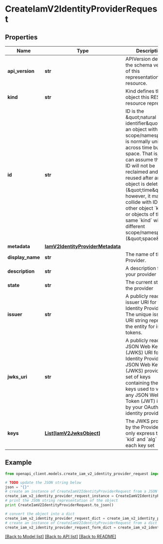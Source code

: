 # CreateIamV2IdentityProviderRequest


## Properties
Name | Type | Description | Notes
------------ | ------------- | ------------- | -------------
**api_version** | **str** | APIVersion defines the schema version of this representation of a resource. | [optional] [readonly] 
**kind** | **str** | Kind defines the object this REST resource represents. | [optional] [readonly] 
**id** | **str** | ID is the \&quot;natural identifier\&quot; for an object within its scope/namespace; it is normally unique across time but not space. That is, you can assume that the ID will not be reclaimed and reused after an object is deleted (\&quot;time\&quot;); however, it may collide with IDs for other object &#x60;kinds&#x60; or objects of the same &#x60;kind&#x60; within a different scope/namespace (\&quot;space\&quot;). | [optional] [readonly] 
**metadata** | [**IamV2IdentityProviderMetadata**](IamV2IdentityProviderMetadata.md) |  | [optional] 
**display_name** | **str** | The name of the Provider. | 
**description** | **str** | A description for your provider | 
**state** | **str** | The current state of the provider | [optional] [readonly] 
**issuer** | **str** | A publicly reachable issuer URI for the Identity Provider. The unique issuer URI string represents the entity for issuing tokens. | 
**jwks_uri** | **str** | A publicly reachable JSON Web Key Set (JWKS) URI for the Identity Provider. A JSON Web Key Set (JWKS) provides a set of keys containing the public keys used to verify any JSON Web Token (JWT) issued by your OAuth 2.0 identity provider. | 
**keys** | [**List[IamV2JwksObject]**](IamV2JwksObject.md) | The JWKS provided by the Provider. We only express the &#x60;kid&#x60; and &#x60;alg&#x60; for each key set | [optional] [readonly] 

## Example

```python
from openapi_client.models.create_iam_v2_identity_provider_request import CreateIamV2IdentityProviderRequest

# TODO update the JSON string below
json = "{}"
# create an instance of CreateIamV2IdentityProviderRequest from a JSON string
create_iam_v2_identity_provider_request_instance = CreateIamV2IdentityProviderRequest.from_json(json)
# print the JSON string representation of the object
print CreateIamV2IdentityProviderRequest.to_json()

# convert the object into a dict
create_iam_v2_identity_provider_request_dict = create_iam_v2_identity_provider_request_instance.to_dict()
# create an instance of CreateIamV2IdentityProviderRequest from a dict
create_iam_v2_identity_provider_request_form_dict = create_iam_v2_identity_provider_request.from_dict(create_iam_v2_identity_provider_request_dict)
```
[[Back to Model list]](../ccloud/README.md#documentation-for-models) [[Back to API list]](../ccloud/README.md#documentation-for-api-endpoints) [[Back to README]](../ccloud/README.md)


